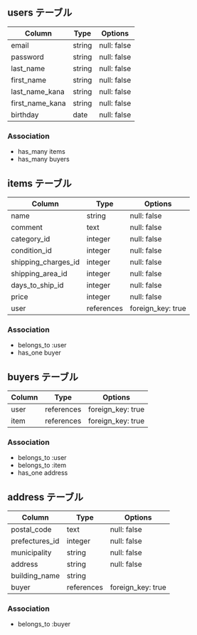 

## users テーブル

| Column          | Type   | Options     |
| --------------- | ------ | ----------- |
| email           | string | null: false |
| password        | string | null: false |
| last_name       | string | null: false |
| first_name      | string | null: false |
| last_name_kana  | string | null: false |
| first_name_kana | string | null: false |
| birthday        | date   | null: false |

### Association
- has_many items 
- has_many buyers


## items テーブル

| Column              | Type        | Options           |
| ------------------- | ----------- | ----------------- |
| name           | string      | null: false       |
| comment             | text        | null: false       |
| category_id         | integer     | null: false       |
| condition_id        | integer     | null: false       |
| shipping_charges_id | integer     | null: false       |
| shipping_area_id    | integer     | null: false       |
| days_to_ship_id     | integer     | null: false       |
| price               | integer     | null: false       | 
| user                | references  | foreign_key: true |


### Association
- belongs_to :user
- has_one buyer

## buyers テーブル

| Column          | Type       | Options           |
| --------------- | ---------- | ----------------- |
| user            | references | foreign_key: true |
| item            | references | foreign_key: true |

### Association
- belongs_to :user
- belongs_to :item
- has_one address



## address テーブル

| Column         | Type       | Options           |
| -------------- | ---------- | ----------------- |
| postal_code    | text       | null: false       |
| prefectures_id | integer    | null: false       |
| municipality   | string     | null: false       |
| address        | string     | null: false       |
| building_name  | string     |                   |
| buyer          | references | foreign_key: true |

### Association
- belongs_to :buyer